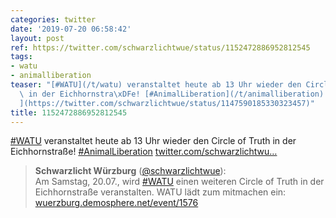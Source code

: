 ```yaml
---
categories: twitter
date: '2019-07-20 06:58:42'
layout: post
ref: https://twitter.com/schwarzlichtwue/status/1152472886952812545
tags:
- watu
- animalliberation
teaser: "[#WATU](/t/watu) veranstaltet heute ab 13 Uhr wieder den Circle of Truth\
  \ in der Eichhornstra\xDFe! [#AnimalLiberation](/t/animalliberation) [twitter.com/schwarzlichtwu\u2026\
  ](https://twitter.com/schwarzlichtwue/status/1147590185330323457)"
title: 1152472886952812545
---
```

[#WATU](/t/watu) veranstaltet heute ab 13 Uhr wieder den Circle of Truth in der Eichhornstraße! [#AnimalLiberation](/t/animalliberation) [twitter.com/schwarzlichtwu…](https://twitter.com/schwarzlichtwue/status/1147590185330323457)
> <b>Schwarzlicht Würzburg</b> ([@schwarzlichtwue](https://twitter.com/schwarzlichtwue)):  
>Am Samstag, 20.07., wird [#WATU](/t/watu) einen weiteren Circle of Truth in der Eichhornstraße veranstalten. WATU lädt zum mitmachen ein: [wuerzburg.demosphere.net/event/1576](https://wuerzburg.demosphere.net/event/1576)  

